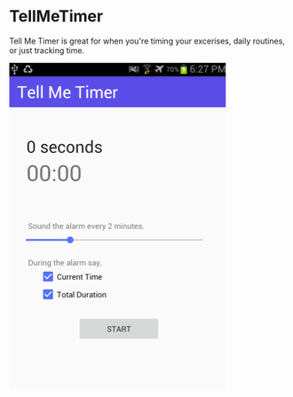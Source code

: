# TellMeTimer

Tell Me Timer is great for when you're timing your excerises, daily routines, or just tracking time.

![Alt text](TellMeTimer.png)
